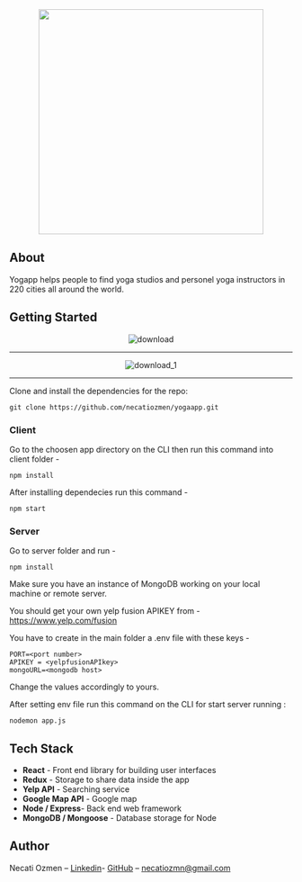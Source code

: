 

<div align="center">
 <img width= "400px" src="https://preview.ibb.co/no0DD8/logo01.png" ></img>
</div>

<!-- <a href="https://ibb.co/dB2h6T"><img src="https://preview.ibb.co/no0DD8/logo01.png" alt="logo01" border="0"></a>
src="https://cdn.pixabay.com/photo/2017/08/16/17/16/flower-of-life-2648527__340.png" -->
## About
Yogapp helps people to find yoga studios and personel yoga instructors in 220 cities all around the world.



## Getting Started


<div align="center">
 <img src="https://preview.ibb.co/dEJiBT/download.png" alt="download">
 </div>

<hr>

<div align="center">
 <img src="https://preview.ibb.co/erN3gT/Screen_Shot_2018_05_20_at_21_57_42.png" alt="download_1" border="0">
</div>
<hr>

Clone and install the dependencies for the repo:

`git clone https://github.com/necatiozmen/yogaapp.git`





### Client


Go to the choosen app directory on the CLI then run this command into client folder -

`npm install`

After installing dependecies run this command -

`npm start`



### Server

Go to server folder and run -

`npm install`


Make sure you have an instance of MongoDB working on your local machine or remote server.

You should get your own yelp fusion APIKEY from -
https://www.yelp.com/fusion

You have to create in the main folder a .env file with these keys -


 <div >

```dotenv
PORT=<port number>
APIKEY = <yelpfusionAPIkey>
mongoURL=<mongodb host>
```


</div>

Change the values accordingly to yours.

After setting env file run this command on the CLI for start server running :

`nodemon app.js`


## Tech Stack

* **React** - Front end library for building user interfaces
* **Redux** - Storage to share data inside the app
* **Yelp API** - Searching service
* **Google Map API** - Google map
* **Node / Express**- Back end web framework
* **MongoDB / Mongoose** - Database storage for Node



## Author

Necati Ozmen – [Linkedin](https://www.linkedin.com/in/necatiozmen)- [GitHub](https://github.com/necatiozmen) – necatiozmn@gmail.com

